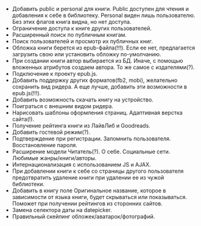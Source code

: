 * Добавить public и personal для книги. Public доступен для чтения и добавления к себе в библиотеку.  Personal виден лишь пользователю. Без этих флагов книга видна, но нет доступа.
* Ограничение доступа к книге других пользователей.
* Расширенный поиск по публичным книгам.
* Поиск пользователей и просмотр  их публичных книг.
* Обложка книги берется из epub-файла(!!!). Если ее нет, предлагается загрузить свою или установить обложку по-умолчанию.
* При создании книги автор выбирается из БД. Иначе, с помощью вложенных атрибутов создаем автора. То же самое с издателями(?).
* Подключение к проекту epub.js.
* Добавить поддержку других форматов(fb2, mobi), желательно сохранить вид ридера. А еще лучше, добавить эти возможности в epub.js(!!!).
* Добавить возможность скачать книгу на устройство.
* Поиграться с внешним видом ридера.
* Нарисовать шаблоны оформления страниц. Адаптивная верстка сайта(!).
* Получение рейтинга книги из ЛайвЛиб и Goodreads.
* Добавить гостевой режим(?).
* Подтверждение при регистрации. Запомнить пользователя. Восстановление пароля.
* Расширение модели Читатель(?). О себе. Социальные сети. Любимые жанры/книги/авторы.
* Интернационализация с использованием JS и AJAX.
* При добавлении книги к себе со страницы другого пользователя предотвратить удаление книги при удалении ее из чужой библиотеки.
* Добавить в книгу поле Оригинальное название, которое в зависимости от языка книги, будет скрываться или показываться. Поможет при получении рейтингов из сторонних сайтов.
* Замена селектора даты на datepicker.
* Правильный скейлинг обложек/аватарок/фотографий.
